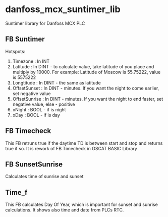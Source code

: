 # danfoss_mcx_suntimer_lib
Suntimer library for Danfoss MCX PLC
## FB Suntimer
Hotspots:
1) Timezone : In INT 
2) Latitude : In DINT  - to calculate value, take latitude of you place and multiply by 10000. For example: Latitude of Moscow is 55.75222, value is 5575222
3) Longtitude : In DINT - the same as latitude
4) OffsetSunset : In DINT - minutes. If you want the night to come earlier, set negative value
5) OffsetSunrise : In DINT - minutes. If you want the night to end faster, set negative value, else - positive
6) xNight : BOOL - if is night
7) xDay : BOOL - if is day
## FB Timecheck
This FB retruns true if the daytime TD is between start and stop and returns true if so. It is rework of FB Timecheck in OSCAT BASIC Library
## FB SunsetSunrise
Calculates time of sunrise and sunset
## Time_f
This FB calculates Day Of Year, which is important for sunset and sunrise calculations. It shows also time and date from PLCs RTC.


